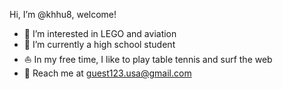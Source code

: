 Hi, I’m @khhu8, welcome!
- 👀 I’m interested in LEGO and aviation
- 🌱 I’m currently a high school student
- ⛵ In my free time, I like to play table tennis and surf the web
- 📧 Reach me at guest123.usa@gmail.com
